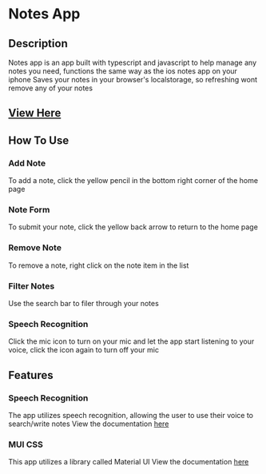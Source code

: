 # Notes App
## Description
Notes app is an app built with typescript and javascript to help manage any notes you need, functions the same way as the ios notes app on your iphone
Saves your notes in your browser's localstorage, so refreshing wont remove any of your notes
## [View Here](https://dereks-notes-web-app.web.app/notes)

## How To Use
### Add Note
To add a note, click the yellow pencil in the bottom right corner of the home page

### Note Form
To submit your note, click the yellow back arrow to return to the home page

### Remove Note
To remove a note, right click on the note item in the list

### Filter Notes
Use the search bar to filer through your notes

### Speech Recognition
Click the mic icon to turn on your mic and let the app start listening to your voice, click the icon again to turn off your mic

## Features
### Speech Recognition
The app utilizes speech recognition, allowing the user to use their voice to search/write notes
View the documentation [here](https://www.npmjs.com/package/react-speech-recognition)

### MUI CSS
This app utilizes a library called Material UI
View the documentation [here](https://mui.com/material-ui/getting-started/overview/)


